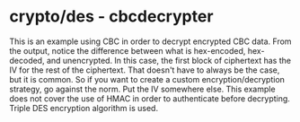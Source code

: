 # crypto/des - cbcdecrypter

This is an example using CBC in order to decrypt encrypted CBC data. From the output, notice the difference between what is hex-encoded, hex-decoded, and unencrypted. In this case, the first block of ciphertext has the IV for the rest of the ciphertext. That doesn't have to always be the case, but it is common. So if you want to create a custom encryption/decryption strategy, go against the norm. Put the IV somewhere else. This example does not cover the use of HMAC in order to authenticate before decrypting. Triple DES encryption algorithm is used.
